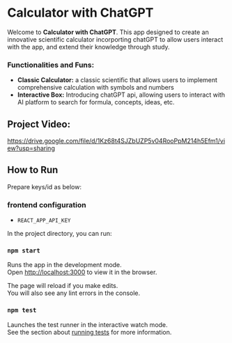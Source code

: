 # Calculator with ChatGPT
Welcome to **Calculator with ChatGPT**. This app designed to create an innovative scientific calculator incorporting chatGPT to allow users interact with the app, and extend their knowledge through study.

### Functionalities and Funs:
- **Classic Calculator:** a classic scientific that allows users to implement comprehensive calculation with symbols and numbers
- **Interactive Box:** Introducing chatGPT api, allowing users to interact with AI platform to search for formula, concepts, ideas, etc.

## Project Video:
https://drive.google.com/file/d/1Kz68t4SJZbUZP5v04RooPpM214h5Efm1/view?usp=sharing

## How to Run

Prepare keys/id as below: 
### frontend configuration
- `REACT_APP_API_KEY`

In the project directory, you can run:

### `npm start`

Runs the app in the development mode.\
Open [http://localhost:3000](http://localhost:3000) to view it in the browser.

The page will reload if you make edits.\
You will also see any lint errors in the console.

### `npm test`

Launches the test runner in the interactive watch mode.\
See the section about [running tests](https://facebook.github.io/create-react-app/docs/running-tests) for more information.
